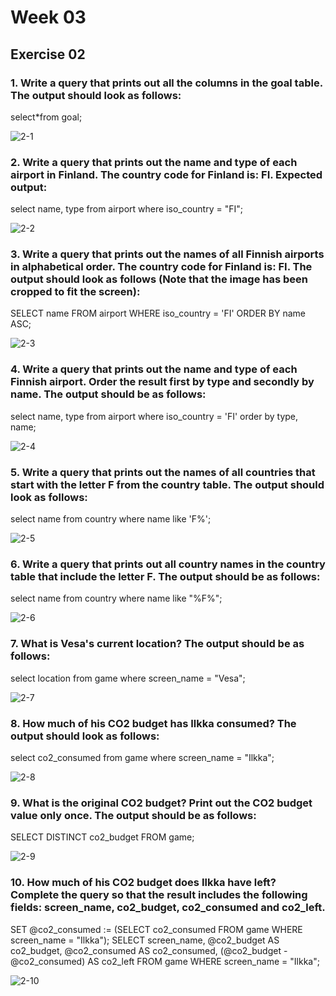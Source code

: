 # Week 03

## Exercise 02
### 1. Write a query that prints out all the columns in the goal table. The output should look as follows: <br>
select*from goal; 

![2-1](https://github.com/user-attachments/assets/aa0eaa24-873f-48b4-ab9b-5bbf9a4afea6)

### 2. Write a query that prints out the name and type of each airport in Finland. The country code for Finland is: FI. Expected output: <br>
select name, type from airport where iso_country = "FI";

![2-2](https://github.com/user-attachments/assets/2af79838-d47c-4cd3-845d-d514a31aa2e9)


### 3. Write a query that prints out the names of all Finnish airports in alphabetical order. The country code for Finland is: FI. The output should look as follows (Note that the image has been cropped to fit the screen): <br>
SELECT name FROM airport WHERE iso_country = 'FI' ORDER BY name ASC;

![2-3](https://github.com/user-attachments/assets/5c516cc9-de69-4fe0-8292-f6491828187a)


### 4. Write a query that prints out the name and type of each Finnish airport. Order the result first by type and secondly by name. The output should be as follows: <br>
select name, type from airport where iso_country = 'FI' order by type, name;

![2-4](https://github.com/user-attachments/assets/a08b0fbb-980f-4b63-ad85-190baec03627)


### 5. Write a query that prints out the names of all countries that start with the letter F from the country table. The output should look as follows: <br>
select name from country where name like 'F%';

![2-5](https://github.com/user-attachments/assets/b498cce8-443d-46c8-b7e6-af58ee299724)


### 6. Write a query that prints out all country names in the country table that include the letter F. The output should be as follows: <br>
select name from country where name like "%F%";

![2-6](https://github.com/user-attachments/assets/c1b69b19-0cb6-44c7-99a1-0c4de395caf8)


### 7. What is Vesa's current location? The output should be as follows: <br>
select location from game where screen_name = "Vesa";

![2-7](https://github.com/user-attachments/assets/805ae053-e14e-49e3-8fea-23555d7be6b5)


### 8. How much of his CO2 budget has Ilkka consumed? The output should look as follows: <br>
select co2_consumed from game where screen_name = "Ilkka";

![2-8](https://github.com/user-attachments/assets/34f2e0cf-558d-4edd-b51b-46a50032e8bf)


### 9. What is the original CO2 budget? Print out the CO2 budget value only once. The output should be as follows: <br>
SELECT DISTINCT co2_budget FROM game;

![2-9](https://github.com/user-attachments/assets/73444b57-1c4a-4e57-af0c-f1ba19df4b89)


### 10. How much of his CO2 budget does Ilkka have left? Complete the query so that the result includes the following fields: screen_name, co2_budget, co2_consumed and co2_left. <br>
SET @co2_consumed := (SELECT co2_consumed FROM game WHERE screen_name = "Ilkka"); SELECT screen_name, @co2_budget AS co2_budget, @co2_consumed AS co2_consumed, (@co2_budget - @co2_consumed) AS co2_left FROM game WHERE screen_name = "Ilkka";

![2-10](https://github.com/user-attachments/assets/3626f798-d6f6-4192-9c00-9cd8d84df2a3)








